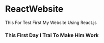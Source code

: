 # ReactWebsite

  This For Test First My Website Using React.js
  
  ### This First Day I Trai To Make Him Work
